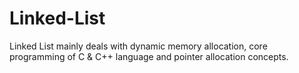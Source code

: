 # Linked-List
Linked List mainly deals with dynamic memory allocation, core programming of C &amp; C++ language and pointer allocation concepts.
